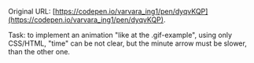 Original URL: [https://codepen.io/varvara_ing1/pen/dyqvKQP](https://codepen.io/varvara_ing1/pen/dyqvKQP).

Task: to implement an animation "like at the .gif-example", using only CSS/HTML, "time" can be not clear, but the minute arrow must be slower, than the other one.
